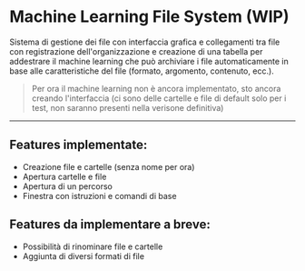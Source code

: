 # Machine Learning File System (WIP)
Sistema di gestione dei file con interfaccia grafica e collegamenti tra file
con registrazione dell'organizzazione e creazione di una tabella per addestrare
il machine learning che può archiviare i file automaticamente in base alle
caratteristiche del file (formato, argomento, contenuto, ecc.).

>Per ora il machine learning non è ancora implementato, sto ancora creando l'interfaccia (ci sono delle cartelle e file di default solo per i test, non saranno presenti nella verisone definitiva)

---

## Features implementate:
* Creazione file e cartelle (senza nome per ora)
* Apertura cartelle e file
* Apertura di un percorso
* Finestra con istruzioni e comandi di base

## Features da implementare a breve:
* Possibilità di rinominare file e cartelle
* Aggiunta di diversi formati di file
